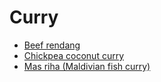 # Curry

- [Beef rendang](../recipes/beef-rendang.md)
- [Chickpea coconut curry](../recipes/chickpea-coconut-curry.md)
- [Mas riha (Maldivian fish curry)](../recipes/mas-riha-(maldivian-fish-curry).md)
